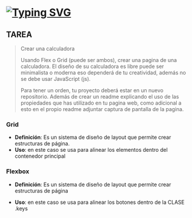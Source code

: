 # [![Typing SVG](https://readme-typing-svg.demolab.com?font=Fira+Code&weight=600&size=26&pause=1000&color=30F714&background=703BE2BE&center=true&vCenter=true&width=435&lines=Dia+15+tutoria;Grid+y++flex-box+CSS;IDAT+frontEnd)](https://git.io/typing-svg)

## TAREA

 >Crear una calculadora
 >
 >Usando Flex o Grid (puede ser ambos), crear una pagina de una calculadora. El diseño de su calculadora es libre puede ser minimalista o moderna eso dependerá de tu creatividad, además no se debe usar JavaScript (js).
 >
 >Para tener un orden, tu proyecto deberá estar en un nuevo repositorio. Además de crear un readme explicando el uso de las propiedades que has utilizado en tu pagina web, como adicional a esto en el propio readme adjuntar captura de pantalla de la pagina.

### Grid

- **Definición**: Es un sistema de diseño de layout que permite crear estructuras de página.
- **Uso**: en este caso se usa para alinear los elementos dentro del contenedor principal

### Flexbox

- **Definición**: Es un sistema de diseño de layout que permite crear estructuras de página

- **Uso**: en este caso se usa para alinear los botones dentro de la CLASE .keys

<!-- 
Crear una calculadora

Usando Flex o Grid (puede ser ambos), crear una pagina de una calculadora. El diseño de su calculadora es libre puede ser minimalista o moderna eso dependerá de tu creatividad, además no se debe usar JavaScript (js).
 
Para tener un orden, tu proyecto deberá estar en un nuevo repositorio. Además de crear un readme explicando el uso de las propiedades que has utilizado en tu pagina web, como adicional a esto en el propio readme adjuntar captura de pantalla de la pagina.
 -->